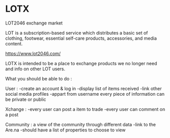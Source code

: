 # LOTX
LOT2046 exchange market

LOT is a subscription-based service which distributes a basic set of clothing, footwear, essential self-care products, accessories, and media content.

https://www.lot2046.com/

LOTX is intended to be a place to exchange products we no longer need and info on other LOT users.

What you should be able to do :

User :
-create an account & log in
-display list of items received
-link other social media profiles
-appart from username every piece of information can be private or public

Xchange :
-every user can post a item to trade
-every user can comment on a post

Community : a view of the community through different data 
-link to the Are.na 
-should have a list of properties to choose to view



